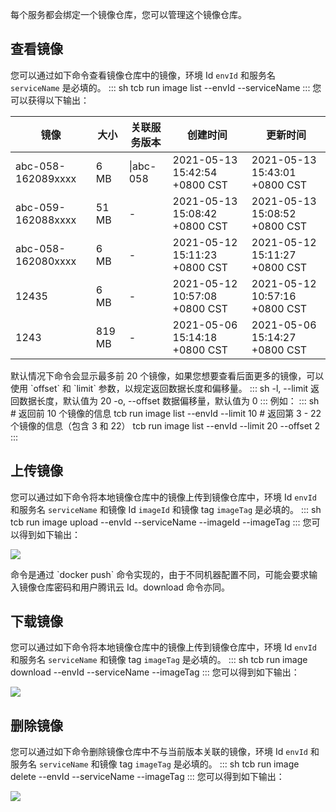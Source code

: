 每个服务都会绑定一个镜像仓库，您可以管理这个镜像仓库。

## 查看镜像

您可以通过如下命令查看镜像仓库中的镜像，环境 Id `envId` 和服务名 `serviceName` 是必填的。
<dx-codeblock>
:::  sh
tcb run image list --envId <envId> --serviceName <serviceName>
:::
</dx-codeblock>
您可以获得以下输出：
<table>
    <thead>
    <tr>
        <th>镜像</th>
        <th>大小</th>
        <th>关联服务版本</th>
        <th>创建时间</th>
        <th>更新时间</th>
    </tr>
    </thead>
    <tbody>
    <tr>
        <td>abc-058-162089xxxx</td>
        <td>6 MB</td>
        <td>|abc-058</td>
        <td>2021-05-13 15:42:54 +0800 CST</td>
        <td>2021-05-13 15:43:01 +0800 CST</td>
    </tr>
    <tr>
        <td>abc-059-162088xxxx</td>
        <td>51 MB</td>
        <td>-</td>
        <td>2021-05-13 15:08:42 +0800 CST</td>
        <td>2021-05-13 15:08:52 +0800 CST</td>
    </tr>
    <tr>
        <td>abc-058-162080xxxx</td>
        <td>6 MB</td>
        <td>-</td>
        <td>2021-05-12 15:11:23 +0800 CST</td>
        <td>2021-05-12 15:11:27 +0800 CST</td>
    </tr>
    <tr>
        <td>12435</td>
        <td>6 MB</td>
        <td>-</td>
        <td>2021-05-12 10:57:08 +0800 CST</td>
        <td>2021-05-12 10:57:16 +0800 CST</td>
    </tr>
    <tr>
        <td>1243</td>
        <td>819 MB</td>
        <td>-</td>
        <td>2021-05-06 15:14:18 +0800 CST</td>
        <td>2021-05-06 15:14:27 +0800 CST</td>
    </tr>
    </tbody>
</table>
默认情况下命令会显示最多前 20 个镜像，如果您想要查看后面更多的镜像，可以使用 `offset` 和 `limit` 参数，以规定返回数据长度和偏移量。
<dx-codeblock>
:::  sh
-l, --limit <limit>    返回数据长度，默认值为 20
-o, --offset <offset>  数据偏移量，默认值为 0
:::
</dx-codeblock>
例如：
<dx-codeblock>
:::  sh
# 返回前 10 个镜像的信息
tcb run image list --envId <envId> --limit 10
# 返回第 3 - 22 个镜像的信息（包含 3 和 22）
tcb run image list --envId <envId> --limit 20 --offset 2
:::
</dx-codeblock>


## 上传镜像

您可以通过如下命令将本地镜像仓库中的镜像上传到镜像仓库中，环境 Id `envId` 和服务名 `serviceName` 和镜像 Id `imageId` 和镜像 tag `imageTag` 是必填的。
<dx-codeblock>
:::  sh
tcb run image upload --envId <envId> --serviceName <serviceName> --imageId <imageId> --imageTag <imageTag>
:::
</dx-codeblock>
您可以得到如下输出：

![](https://main.qcloudimg.com/raw/624482ccaeb6c54cae5d299c91ff7510.png)

<dx-alert infotype="notice" title="">
命令是通过 `docker push` 命令实现的，由于不同机器配置不同，可能会要求输入镜像仓库密码和用户腾讯云 Id。download 命令亦同。
</dx-alert>



## 下载镜像

您可以通过如下命令将本地镜像仓库中的镜像上传到镜像仓库中，环境 Id `envId` 和服务名 `serviceName` 和镜像 tag `imageTag` 是必填的。
<dx-codeblock>
:::  sh
tcb run image download --envId <envId> --serviceName <serviceName> --imageTag <imageTag>
:::
</dx-codeblock>
您可以得到如下输出：

![](https://main.qcloudimg.com/raw/fdfd9cbc434521fff9c0bad46d22a9f3.png)

## 删除镜像

您可以通过如下命令删除镜像仓库中不与当前版本关联的镜像，环境 Id `envId` 和服务名 `serviceName` 和镜像 tag `imageTag` 是必填的。
<dx-codeblock>
:::  sh
tcb run image delete --envId <envId> --serviceName <serviceName> --imageTag <imageTag>
:::
</dx-codeblock>
您可以得到如下输出：

![](https://main.qcloudimg.com/raw/9ee43b083fb119a3d9b0534ddd1fb157.png)
